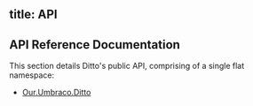 title: API
---

## API Reference Documentation

This section details Ditto's public API, comprising of a single flat namespace:

* [Our.Umbraco.Ditto](/api/Our.Umbraco.Ditto/)
